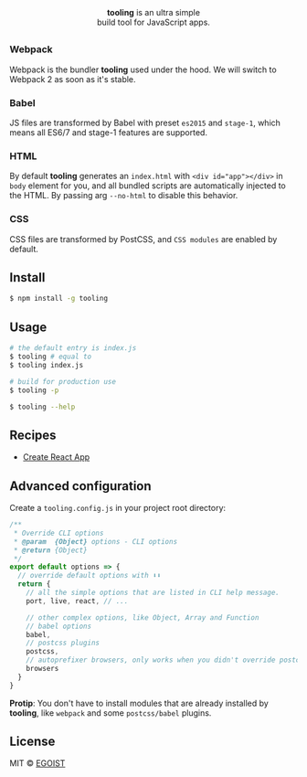 <div align="center">
  <img src="https://cdn.rawgit.com/egoist/fa2efce43aa2f62e39bbc363bf2240b7/raw/c17a8a5bf5981c32d7b38bbf2dcd88866ef1c8b1/gear.svg" alt="">
  <br><strong>tooling</strong> is an ultra simple<br> build tool for JavaScript apps.
</div>

<h2></h2>

### Webpack

Webpack is the bundler **tooling** used under the hood. We will switch to Webpack 2 as soon as it's stable.

### Babel

JS files are transformed by Babel with preset `es2015` and `stage-1`, which means all ES6/7 and stage-1 features are supported.

### HTML

By default **tooling** generates an `index.html` with `<div id="app"></div>` in `body` element for you, and all bundled scripts are automatically injected to the HTML. By passing arg `--no-html` to disable this behavior.

### CSS

CSS files are transformed by PostCSS, and `CSS modules` are enabled by default.

## Install

```bash
$ npm install -g tooling
```

## Usage

```bash
# the default entry is index.js
$ tooling # equal to
$ tooling index.js

# build for production use
$ tooling -p

$ tooling --help
```

## Recipes

- [Create React App](/recipes/react-app.md)

## Advanced configuration

Create a `tooling.config.js` in your project root directory:

```js
/**
 * Override CLI options
 * @param  {Object} options - CLI options
 * @return {Object}
 */
export default options => {
  // override default options with ⬇️⬇️
  return {
    // all the simple options that are listed in CLI help message.
    port, live, react, // ...

    // other complex options, like Object, Array and Function
    // babel options
    babel,
    // postcss plugins
    postcss,
    // autoprefixer browsers, only works when you didn't override postcss plugins
    browsers
  }
}
```

**Protip**: You don't have to install modules that are already installed by **tooling**, like `webpack` and some `postcss/babel` plugins.

## License

MIT © [EGOIST](https://github.com/egoist)
